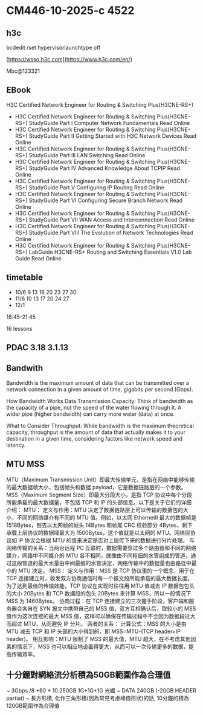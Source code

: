 # CM446-10-2025-c 4522

## h3c

bcdedit /set hypervisorlaunchtype off

[https://wsso.h3c.com](https://www.h3c.com/en/)

Mbc@123321

## EBook

H3C Certified Network Engineer for Routing &amp; Switching Plus(H3CNE-RS+)

- H3C Certified Network Engineer for Routing & Switching Plus(H3CNE-RS+)	StudyGuide	Part I Computer Network Fundamentals	Read Online
- H3C Certified Network Engineer for Routing & Switching Plus(H3CNE-RS+)	StudyGuide	Part II Getting Started with H3C Network Devices	Read Online
- H3C Certified Network Engineer for Routing & Switching Plus(H3CNE-RS+)	StudyGuide	Part III LAN Switching	Read Online
- H3C Certified Network Engineer for Routing & Switching Plus(H3CNE-RS+)	StudyGuide	Part IV Advanced Knowledge About TCPIP	Read Online
- H3C Certified Network Engineer for Routing & Switching Plus(H3CNE-RS+)	StudyGuide	Part V Configuring IP Routing	Read Online
- H3C Certified Network Engineer for Routing & Switching Plus(H3CNE-RS+)	StudyGuide	Part VI Configuring Secure Branch Network	Read Online
- H3C Certified Network Engineer for Routing & Switching Plus(H3CNE-RS+)	StudyGuide	Part VII WAN Access and Interconnection	Read Online
- H3C Certified Network Engineer for Routing & Switching Plus(H3CNE-RS+)	StudyGuide	Part VIII The Evolution of Network Technologies	Read Online
- H3C Certified Network Engineer for Routing & Switching Plus(H3CNE-RS+)	LabGuide	H3CNE-RS+ Routing and Switching Essentials V1.0 Lab Guide	Read Online

## timetable

- 10/6 9 13 16 20 23 27 30 
- 11/6 10 13 17 20 24 27 
- 12/1

18:45-21:45

16 lessons

## PDAC 3.18 3.1.13

## Bandwith

Bandwidth is the maximum amount of data that can be transmitted over a network connection in a given amount of time, gigabits per second (Gbps).

How Bandwidth Works
Data Transmission Capacity: Think of bandwidth as the capacity of a pipe, not the speed of the water flowing through it. A wider pipe (higher bandwidth) can carry more water (data) at once.

What to Consider
Throughput: While bandwidth is the maximum theoretical capacity, throughput is the amount of data that actually makes it to your destination in a given time, considering factors like network speed and latency.

## MTU MSS

MTU（Maximum Transmission Unit）即最大传输单元，是指在网络中能够传输的最大数据帧大小，包括帧头和数据 payload，它是数据链路层的一个参数。MSS（Maximum Segment Size）即最大分段大小，是指 TCP 协议中每个分段所能承载的最大数据量，不包括 TCP 和 IP 的头部信息。以下是关于它们的详细介绍：
MTU：
定义与作用：MTU 决定了数据链路层上可以传输的数据包的大小，不同的网络媒介有不同的 MTU 值。例如，以太网 EthernetII 最大的数据帧是 1518Bytes，刨去以太网帧的帧头 14Bytes 和帧尾 CRC 校验部分 4Bytes，剩下承载上层协议的数据域最大为 1500Bytes，这个值就是以太网的 MTU。网络层协议如 IP 协议会根据 MTU 的值来决定是否对上层传下来的数据进行分片处理。
与网络传输的关系：当两台远程 PC 互联时，数据需要穿过多个路由器和不同的网络媒介，网络中不同媒介的 MTU 各不相同，就像由不同粗细的水管组成的管道，通过这段管道的最大水量由中间最细的水管决定，网络传输中的数据量也由路径中最小的 MTU 决定。
MSS：
定义与作用：MSS 是 TCP 协议里的一个概念，用于在 TCP 连接建立时，收发双方协商通信时每一个报文段所能承载的最大数据长度。为了达到最佳的传输效能，TCP 协议在实现时往往用 MTU 值减去 IP 数据包包头的大小 20Bytes 和 TCP 数据段的包头 20Bytes 来计算 MSS，所以一般情况下 MSS 为 1460Bytes。
协商过程：在 TCP 连接建立的三次握手阶段，客户端和服务器会各自在 SYN 报文中携带自己的 MSS 值，双方互相确认后，取较小的 MSS 值作为这次连接的最大 MSS 值，这样可以确保在传输过程中不会因为数据段过大而超过 MTU，从而避免 IP 分片。
两者的关系：
计算公式：MSS 的大小是由 MTU 减去 TCP 和 IP 头部的大小得到的，即 MSS=MTU-(TCP header+IP header)。
相互影响：MTU 限制了 MSS 的最大值，MTU 越大，在不考虑其他因素的情况下，MSS 也可以相应地设置得更大，从而可以一次传输更多的数据，提高传输效率。

## 十分鐘對網絡流分析積為50GB範圍作為合理值
~ 3Gbps /8 *60 * 10 250GB 1G+1G+1G 光纖
~ DATA 240GB (-20GB HEADER partiat)
~ 長方形積, 化作三角形積(因為常見考慮峰值形狀)的話, 10分鐘的積為120GB範圍作為合理值



  



